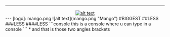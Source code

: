 
---

<div align="center">
<a href="https://www.hackthebox.eu/home/users/profile/188571" title="mh3ayad"><img src="https://www.hackthebox.eu/badge/image/188571" alt="alt text" /></a></div>
---
[logo]: mango.png
![alt text](mango.png "Mango")
#BIGGEST
##LESS
###LESS
####LESS
```console
this is a console
where u can type in a console
```
* and that is those two angles brackets
